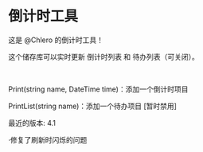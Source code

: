 # 倒计时工具
这是 @Chlero 的倒计时工具！

这个储存库可以实时更新 倒计时列表 和 待办列表（可关闭）。

<br>

Print(string name, DateTime time)：添加一个倒计时项目

PrintList(string name)：添加一个待办项目 [暂时禁用]

最近的版本: 4.1

·修复了刷新时闪烁的问题
